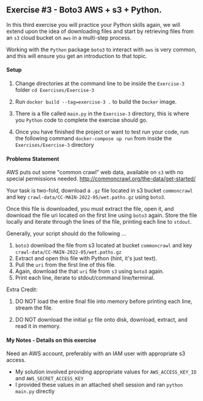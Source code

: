 ## Exercise #3 - Boto3 AWS + s3 + Python.

In this third exercise you will practice your Python skills again,
we will extend upon the idea of downloading files and start by 
retrieving files from an `s3` cloud bucket on `aws` in a multi-step process.

Working with the `Python` package `boto3` to interact with `aws` is very
common, and this will ensure you get an introduction to that topic.


#### Setup
1. Change directories at the command line 
   to be inside the `Exercise-3` folder `cd Exercises/Exercise-3`
   
2. Run `docker build --tag=exercise-3 .` to build the `Docker` image.

3. There is a file called `main.py` in the `Exercise-3` directory, this
is where you `Python` code to complete the exercise should go.
   
4. Once you have finished the project or want to test run your code,
   run the following command `docker-compose up run` from inside the `Exercises/Exercise-3` directory

#### Problems Statement
AWS puts out some "common crawl" web data, available on `s3` with no special
permissions needed. http://commoncrawl.org/the-data/get-started/

Your task is two-fold, download a `.gz` file located in s3 bucket `commoncrawl`
and key `crawl-data/CC-MAIN-2022-05/wet.paths.gz` using `boto3`.

Once this file is downloaded, you must extract the file, open it, and 
download the file uri located on the first line using `boto3` again. Store the 
file locally and iterate through the lines of the file, printing each line to `stdout`.

Generally, your script should do the following ...
1. `boto3` download the file from s3 located at bucket `commoncrawl` and key `crawl-data/CC-MAIN-2022-05/wet.paths.gz`
2. Extract and open this file with Python (hint, it's just text).
3. Pull the `uri` from the first line of this file.
4. Again, download the that `uri` file from `s3` using `boto3` again.
5. Print each line, iterate to stdout/command line/terminal.

Extra Credit: 

1. DO NOT load the entire final file into memory before printing each line,
stream the file.
   
2. DO NOT download the initial `gz` file onto disk, download, extract, and read it in memory.

#### My Notes - Details on this exercise

Need an AWS account, preferably with an IAM user with appropriate s3 access.

- My solution involved providing appropriate values for `AWS_ACCESS_KEY_ID` and `AWS_SECRET_ACCESS_KEY`
- I provided these values in an attached shell session and ran `python main.py` directly
